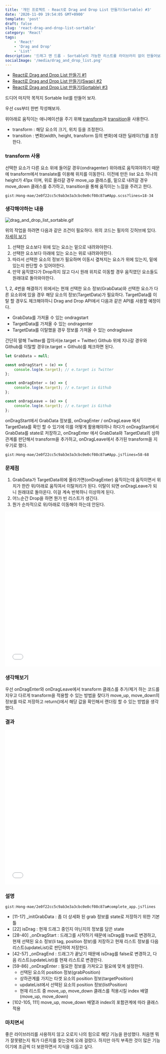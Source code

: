 ```yaml
---
title: '개인 프로젝트 - React로 Drag and Drop List 만들기(Sortable) #3'
date: '2020-11-09 19:54:05 GMT+0900'
template: 'post'
draft: false
slug: 'react-drag-and-drop-list-sortable'
category: 'React'
tags:
    - 'React'
    - 'Drag and Drop'
    - 'List'
description: '드래그 앤 드롭 - Sortable이 가능한 리스트를 라이브러리 없이 만들어보자.'
socialImage: '/media/drag_and_drop_list.png'
---
```


-   [React로 Drag and Drop List 만들기 #1](/posts/react-drag-and-drop-list)
-   [React로 Drag and Drop List 만들기(Swap) #2](/posts/react-drag-and-drop-list-2)
-   [React로 Drag and Drop List 만들기(Sortable) #3](/posts/react-drag-and-drop-list-sortable)

드디어 마지막 목적지 Sortable list를 만들어 보자.

우선 css부터 한번 작성해보자.

위아래로 움직이는 애니메이션을 주기 위해 [transform](https://developer.mozilla.org/ko/docs/Web/CSS/transform)과 [transition](https://developer.mozilla.org/ko/docs/Web/CSS/transition)을 사용한다.

-   transform : 해당 요소의 크기, 위치 등을 조정한다.
-   transition : 변화(width, height, transform 등의 변화)에 대한 딜레이(?)를 조정한다.

### transform 사용

선택한 요소가 다른 요소 위에 들어갈 경우(ondragenter) 위아래로 움직여야하기 때문에 transform에서 translate를 이용해 위치를 이동한다. 이전에 만든 list 요소 하나의 height가 41px 이며, 위로 올라갈 경우 move_up 클래스를, 밑으로 내려갈 경우 move_down 클래스를 추가하고, transition을 통해 움직이는 느낌을 주려고 한다.

`gist:Hong-mae/2e0f22cc5c9ab3e3a3cbc0e0cf08c87a#App.scss?lines=18-34`

### 생각해야하는 내용

![drag_and_drop_list_sortable.gif](/media/drag_and_drop_list_sortable.gif)

위의 작업을 하려면 다음과 같은 조건이 필요하다. 위의 코드는 필자의 깃허브에 있다. [자세히 보기](https://github.com/Hong-mae/drag_and_drop)

1. 선택한 요소보다 위에 있는 요소는 밑으로 내려와야한다.
2. 선택한 요소보다 아래에 있는 요소는 위로 내려와야한다.
3. 따라서 선택한 요소의 정보가 필요하며 이동시 곂쳐지는 요소가 위에 있는지, 밑에 있는지 판단할 수 있어야한다.
4. 만약 움직였다가 Drop하지 않고 다시 원래 위치로 이동할 경우 움직였던 요소들도 원래대로 돌아와야한다.

1, 2, 4번을 해결하기 위에서는 현재 선택한 요소 정보(GrabData)와 선택한 요소가 다른 요소위에 있을 경우 해당 요소의 정보(TargetData)가 필요하다. TargetData를 이탈 할 경우도 체크해야하니 Drag and Drop API에서 다음과 같은 API를 사용할 예정이다.

-   GrabData를 가져올 수 있는 ondragstart
-   TargetData를 가져올 수 있는 ondragenter
-   TargetData를 이탈했을 경우 정보를 가져올 수 있는 ondragleave

간단히 말해 Twitter를 잡아서(e.target = Twitter) Github 위에 지나갈 경우와 Github를 이탈할 경우(e.target = Github)를 체크하면 된다.

```js
let GrabData = null;

const onDragStart = (e) => {
    console.log(e.target); // e.target is Twitter
};

const onDragEnter = (e) => {
    console.log(e.target); // e.target is Github
};

const onDragLeave = (e) => {
    console.log(e.target); // e.target is Github
};
```

onDragStart에서 GrabData 정보를, onDragEnter / onDragLeave 에서 TargetData를 확인 할 수 있기에 이를 어떻게 활용해야하나 하다가 onDragStart에서 GrabData를 state로 저장하고, onDragEnter 에서 GrabData와 TargetData의 상하관계를 판단해서 transform을 추가하고, onDragLeave에서 추가된 transform을 지우기로 했다.

`gist:Hong-mae/2e0f22cc5c9ab3e3a3cbc0e0cf08c87a#App.js?lines=58-68`

### 문제점

1. GrabData가 TargetData위에 올라가면(onDragEnter) 움직이는데 움직이면서 위치가 한칸 위/아래로 움직여서 이탈처리가 된다.
   이탈이 되면 onDragLeave가 되니 원래대로 돌아온다. 이걸 계속 반복하니 이상하게 된다.
2. 어느순간 Drop을 하면 뭔가 빈 리스트가 생긴다.
3. 뭔가 순차적으로 위/아래로 이동해야 하는데 안된다.

<iframe width="100%" height="500" style="display:block" src="//jsfiddle.net/Chill_bi/aqzsvk04/116/embedded/js,result/dark/" allowfullscreen="allowfullscreen" allowpaymentrequest frameborder="0"></iframe>

### 생각해보기

우선 onDragEnter와 onDragLeave에서 transform 클래스를 추가/제거 하는 코드를 지우고 다르게 transform을 적용할 수 있는 방법을 찾다가 move_up, move_down의 정보를 따로 저장하고 return()에서 해당 값을 확인해서 랜더링 할 수 있는 방법을 생각했다.

### 결과

<iframe width="100%" height="500" style="display:block" src="//jsfiddle.net/Chill_bi/aqzsvk04/268/embedded/js,result/dark/" allowfullscreen="allowfullscreen" allowpaymentrequest frameborder="0"></iframe>

### 설명

`gist:Hong-mae/2e0f22cc5c9ab3e3a3cbc0e0cf08c87a#complete_app.js?lines`

-   [11-17] \_initGrabData : 좀 더 상세화 된 grab 정보를 state로 저장하기 위한 기본 틀
-   [22] isDrag : 현재 드래그 중인지 아닌지의 정보를 담은 state
-   [28-40] \_onDragStart : 드래그를 시작하기 때문에 isDrag를 true로 변경하고, 현재 선택된 요소 정보(li tag, position 정보)를 저장하고 현재 리스트 정보를 다음 리스트(updateList)로 판단하여 저장한다.
-   [42-57] \_onDragEnd : 드래그가 끝났기 때문에 isDrag를 false로 변경하고, 다음 리스트(updateList)를 현재 리스트로 변경한다.
-   [59-86] \_onDragEnter : 필요한 정보를 가져오고 필요에 맞게 설정한다.
    -   선택된 요소의 position 정보(grabPosition)
    -   상하관계를 가지는 타겟 요소의 position 정보(targetPosition)
    -   updateList에서 선택된 요소의 position 정보(listPosition)
    -   현재 리스트 중 move_up, move_down 클래스를 적용시킬 index 배열(move_up, move_down)
-   [102-105, 111] move_up, move_down 배열과 index의 포함관계에 따라 클래스 적용

### 마치면서

좋은 라이브러리를 사용하지 않고 오로지 나의 힘으로 해당 기능을 완성했다. 처음엔 뭐가 잘못됐는지 뭐가 다른지를 찾는것에 오래 걸렸다. 하지만 아직 부족한 것이 많은 기능이기에 조금씩 더 보완하면서 지식을 다듬고 싶다.
